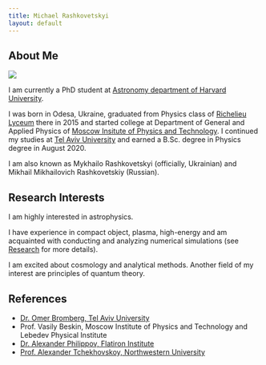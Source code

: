 ```yaml
---
title: Michael Rashkovetskyi
layout: default
---
```


## About Me

<img class="profile-picture" src="https://avatars0.githubusercontent.com/u/20524039?s=400&v=4">

I am currently a PhD student at [Astronomy department of Harvard University](https://astronomy.fas.harvard.edu).

I was born in Odesa, Ukraine, graduated from Physics class of [Richelieu Lyceum](http://rl.odessa.ua/index.php/uk/) there in 2015 and started college at Department of General and Applied Physics of [Moscow Insitute of Physics and Technology](https://mipt.ru/english/). I continued my studies at [Tel Aviv University](https://english.tau.ac.il) and earned a B.Sc. degree in Physics degree in August 2020.

I am also known as Mykhailo Rashkovetskyi (officially, Ukrainian) and Mikhail Mikhailovich Rashkovetskiy (Russian).

## Research Interests

I am highly interested in astrophysics.

I have experience in compact object, plasma, high-energy and am acquainted with conducting and analyzing numerical simulations (see [Research](research) for more details).

I am excited about cosmology and analytical methods. Another field of my interest are principles of quantum theory.

## References

* [Dr. Omer Bromberg, Tel Aviv University](https://physics.tau.ac.il/profile/omerbr)
* Prof. Vasily Beskin, Moscow Institute of Physics and Technology and Lebedev Physical Institute
* [Dr. Alexander Philippov, Flatiron Institute](https://sashaphilippov.wixsite.com/sashaph)
* [Prof. Alexander Tchekhovskoy, Northwestern University](https://sites.google.com/site/atchekho/)
